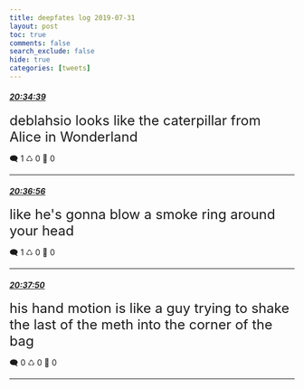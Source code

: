 ```yaml
---
title: deepfates log 2019-07-31
layout: post
toc: true
comments: false
search_exclude: false
hide: true
categories: [tweets]
---
```



#### <a href = "https://twitter.com/deepfates/status/1156755090046197760">*20:34:39*</a>

<font size="5">deblahsio looks like the caterpillar from Alice in Wonderland</font>



🗨️ 1 ♺ 0 🤍  0   

---
    
#### <a href = "https://twitter.com/deepfates/status/1156755665911549953">*20:36:56*</a>

<font size="5">like he's gonna blow a smoke ring around your head</font>



🗨️ 1 ♺ 0 🤍  0   

---
    
#### <a href = "https://twitter.com/deepfates/status/1156755889971322880">*20:37:50*</a>

<font size="5">his hand motion is like a guy trying to shake the last of the meth into the corner of the bag</font>



🗨️ 0 ♺ 0 🤍  0   

---
    
            


